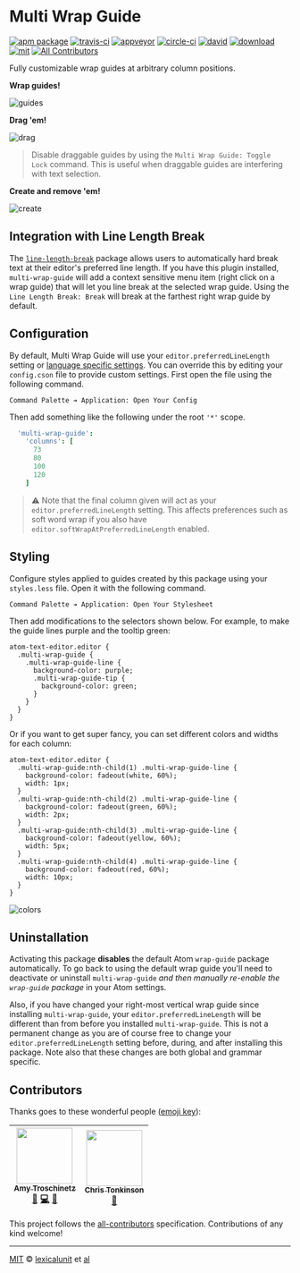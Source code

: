 # Multi Wrap Guide

[![apm package][apm-ver-link]][releases]
[![travis-ci][travis-ci-badge]][travis-ci]
[![appveyor][appveyor-badge]][appveyor]
[![circle-ci][circle-ci-badge]][circle-ci]
[![david][david-badge]][david]
[![download][dl-badge]][apm-pkg-link]
[![mit][mit-badge]][mit]
[![All Contributors][contributors]](#contributors)

Fully customizable wrap guides at arbitrary column positions.

**Wrap guides!**

![guides][img-guides]

**Drag 'em!**

![drag][img-drag]

> Disable draggable guides by using the `Multi Wrap Guide: Toggle Lock` command. This is useful when
> draggable guides are interfering with text selection.

**Create and remove 'em!**

![create][img-create]

## Integration with Line Length Break

The [`line-length-break`][line-length-break] package allows users to automatically hard break text
at their editor's preferred line length. If you have this plugin installed, `multi-wrap-guide` will
add a context sensitive menu item (right click on a wrap guide) that will let you line break at the
selected wrap guide. Using the `Line Length Break: Break` will break at the farthest right wrap
guide by default.

## Configuration

By default, Multi Wrap Guide will use your `editor.preferredLineLength` setting or
[language specific settings][language-specific-settings]. You can override this by editing your
`config.cson` file to provide custom settings. First open the file using the following command.

```
Command Palette ➔ Application: Open Your Config
```

Then add something like the following under the root `'*'` scope.

```coffeescript
  'multi-wrap-guide':
    'columns': [
      73
      80
      100
      120
    ]
```

> :warning: Note that the final column given will act as your `editor.preferredLineLength` setting.
> This affects preferences such as soft word wrap if you also have
> `editor.softWrapAtPreferredLineLength` enabled.

## Styling

Configure styles applied to guides created by this package using your `styles.less` file. Open it
with the following command.

```
Command Palette ➔ Application: Open Your Stylesheet
```

Then add modifications to the selectors shown below. For example, to make the guide lines purple
and the tooltip green:

```less
atom-text-editor.editor {
  .multi-wrap-guide {
    .multi-wrap-guide-line {
      background-color: purple;
      .multi-wrap-guide-tip {
        background-color: green;
      }
    }
  }
}
```

Or if you want to get super fancy, you can set different colors and widths for each column:

```less
atom-text-editor.editor {
  .multi-wrap-guide:nth-child(1) .multi-wrap-guide-line {
    background-color: fadeout(white, 60%);
    width: 1px;
  }
  .multi-wrap-guide:nth-child(2) .multi-wrap-guide-line {
    background-color: fadeout(green, 60%);
    width: 2px;
  }
  .multi-wrap-guide:nth-child(3) .multi-wrap-guide-line {
    background-color: fadeout(yellow, 60%);
    width: 5px;
  }
  .multi-wrap-guide:nth-child(4) .multi-wrap-guide-line {
    background-color: fadeout(red, 60%);
    width: 10px;
  }
}
```

![colors][img-colors]

## Uninstallation

Activating this package **disables** the default Atom
`wrap-guide` package automatically. To go back to using the default wrap guide you'll
need to deactivate or uninstall `multi-wrap-guide` _and then manually re-enable the
`wrap-guide` package_ in your Atom settings.

Also, if you have changed your right-most vertical wrap guide since installing
`multi-wrap-guide`, your `editor.preferredLineLength` will be different than
from before you installed `multi-wrap-guide`. This is not a permanent change as you are
of course free to change your `editor.preferredLineLength` setting before, during, and
after installing this package. Note also that these changes are both global and grammar
specific.

## Contributors

Thanks goes to these wonderful people ([emoji key](https://github.com/kentcdodds/all-contributors#emoji-key)):

<!-- ALL-CONTRIBUTORS-LIST:START - Do not remove or modify this section -->
| [<img src="https://avatars1.githubusercontent.com/u/1903876?v=4" width="100px;"/><br /><sub>Amy Troschinetz</sub>](http://lexicalunit.com)<br />[🐛](https://github.com/lexicalunit/multi-wrap-guide/issues?q=author%3Alexicalunit "Bug reports") [💻](https://github.com/lexicalunit/multi-wrap-guide/commits?author=lexicalunit "Code") [📖](https://github.com/lexicalunit/multi-wrap-guide/commits?author=lexicalunit "Documentation") | [<img src="https://avatars2.githubusercontent.com/u/281467?v=4" width="100px;"/><br /><sub>Chris Tonkinson</sub>](http://chris.tonkinson.com/)<br />[🐛](https://github.com/lexicalunit/multi-wrap-guide/issues?q=author%3Acmtonkinson "Bug reports") |
| :---: | :---: |
<!-- ALL-CONTRIBUTORS-LIST:END -->

This project follows the [all-contributors](https://github.com/kentcdodds/all-contributors) specification. Contributions of any kind welcome!

---

[MIT][mit] © [lexicalunit][author] et [al][contributors]

[mit]:                          http://opensource.org/licenses/MIT
[author]:                       http://github.com/lexicalunit
[contributors]:                 https://github.com/lexicalunit/multi-wrap-guide/graphs/contributors
[releases]:                     https://github.com/lexicalunit/multi-wrap-guide/releases
[mit-badge]:                    https://img.shields.io/apm/l/multi-wrap-guide.svg
[apm-pkg-link]:                 https://atom.io/packages/multi-wrap-guide
[apm-ver-link]:                 https://img.shields.io/apm/v/multi-wrap-guide.svg
[dl-badge]:                     http://img.shields.io/apm/dm/multi-wrap-guide.svg
[travis-ci-badge]:              https://travis-ci.org/lexicalunit/multi-wrap-guide.svg?branch=master
[travis-ci]:                    https://travis-ci.org/lexicalunit/multi-wrap-guide
[appveyor]:                     https://ci.appveyor.com/project/lexicalunit/multi-wrap-guide?branch=master
[appveyor-badge]:               https://ci.appveyor.com/api/projects/status/10nasryx3of9h2lp/branch/master?svg=true
[circle-ci]:                    https://circleci.com/gh/lexicalunit/multi-wrap-guide/tree/master
[circle-ci-badge]:              https://circleci.com/gh/lexicalunit/multi-wrap-guide/tree/master.svg?style=shield
[david-badge]:                  https://david-dm.org/lexicalunit/multi-wrap-guide.svg
[david]:                        https://david-dm.org/lexicalunit/multi-wrap-guide
[issues]:                       https://github.com/lexicalunit/multi-wrap-guide/issues
[img-colors]:                   https://cloud.githubusercontent.com/assets/1903876/8047181/b1ef283a-0e07-11e5-92b9-5c9afbebf29c.png
[img-create]:                   https://cloud.githubusercontent.com/assets/1903876/8047182/b1f6e340-0e07-11e5-8db5-99add2af6646.gif
[img-drag]:                     https://cloud.githubusercontent.com/assets/1903876/8047183/b1f95c24-0e07-11e5-9c53-d2e1ba4cd273.gif
[img-guides]:                   https://cloud.githubusercontent.com/assets/1903876/8047184/b1fc4a9c-0e07-11e5-943f-ebffd647c2e0.png
[language-specific-settings]:   http://blog.atom.io/2014/10/31/language-scoped-config.html
[line-length-break]:            https://atom.io/packages/line-length-break
[contributors]:                 https://img.shields.io/badge/all_contributors-0-orange.svg?style=shield
